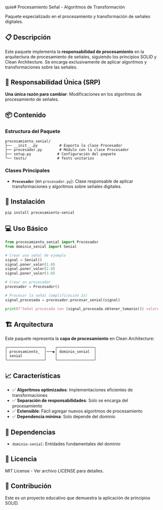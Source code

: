 quie# Procesamiento Señal - Algoritmos de Transformación

Paquete especializado en el procesamiento y transformación de señales digitales.

## 📋 Descripción

Este paquete implementa la **responsabilidad de procesamiento** en la arquitectura de procesamiento de señales, siguiendo los principios SOLID y Clean Architecture. Se encarga exclusivamente de aplicar algoritmos y transformaciones sobre las señales.

## 🎯 Responsabilidad Única (SRP)

**Una única razón para cambiar**: Modificaciones en los algoritmos de procesamiento de señales.

## 📦 Contenido

### Estructura del Paquete

```
procesamiento_senial/
├── __init__.py          # Exporta la clase Procesador
├── procesador.py        # Módulo con la clase Procesador
├── setup.py            # Configuración del paquete
└── tests/              # Tests unitarios
```

### Clases Principales

- **`Procesador`** (en `procesador.py`): Clase responsable de aplicar transformaciones y algoritmos sobre señales digitales.

## 🚀 Instalación

```bash
pip install procesamiento-senial
```

## 💻 Uso Básico

```python
from procesamiento_senial import Procesador
from dominio_senial import Senial

# Crear una señal de ejemplo
signal = Senial()
signal.poner_valor(1.0)
signal.poner_valor(2.0)
signal.poner_valor(3.0)

# Crear un procesador
procesador = Procesador()

# Procesar la señal (amplificación 2x)
signal_procesada = procesador.procesar_senial(signal)

print(f"Señal procesada con {signal_procesada.obtener_tamanio()} valores")
```

## 🏗️ Arquitectura

Este paquete representa la **capa de procesamiento** en Clean Architecture:

```
┌─────────────────┐    ┌─────────────────┐
│ procesamiento_  │───▶│ dominio_senial  │
│ senial          │    │                 │
└─────────────────┘    └─────────────────┘
```

## 📈 Características

- ✅ **Algoritmos optimizados**: Implementaciones eficientes de transformaciones
- ✅ **Separación de responsabilidades**: Solo se encarga del procesamiento
- ✅ **Extensible**: Fácil agregar nuevos algoritmos de procesamiento
- ✅ **Dependencia mínima**: Solo depende del dominio

## 🔗 Dependencias

- `dominio-senial`: Entidades fundamentales del dominio

## 📝 Licencia

MIT License - Ver archivo LICENSE para detalles.

## 👥 Contribución

Este es un proyecto educativo que demuestra la aplicación de principios SOLID.